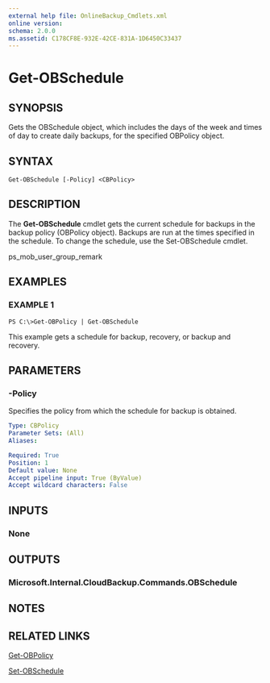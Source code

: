 ```yaml
---
external help file: OnlineBackup_Cmdlets.xml
online version: 
schema: 2.0.0
ms.assetid: C178CF8E-932E-42CE-831A-1D6450C33437
---
```


# Get-OBSchedule

## SYNOPSIS
Gets the OBSchedule object, which includes the days of the week and times of day to create daily backups, for the specified OBPolicy object.

## SYNTAX

```
Get-OBSchedule [-Policy] <CBPolicy>
```

## DESCRIPTION
The **Get-OBSchedule** cmdlet gets the current schedule for backups in the backup policy (OBPolicy object).
Backups are run at the times specified in the schedule.
To change the schedule, use the Set-OBSchedule cmdlet.

ps_mob_user_group_remark

## EXAMPLES

### EXAMPLE 1
```
PS C:\>Get-OBPolicy | Get-OBSchedule
```

This example gets a schedule for backup, recovery, or backup and recovery.

## PARAMETERS

### -Policy
Specifies the policy from which the schedule for backup is obtained.

```yaml
Type: CBPolicy
Parameter Sets: (All)
Aliases: 

Required: True
Position: 1
Default value: None
Accept pipeline input: True (ByValue)
Accept wildcard characters: False
```

## INPUTS

### None

## OUTPUTS

### Microsoft.Internal.CloudBackup.Commands.OBSchedule

## NOTES

## RELATED LINKS

[Get-OBPolicy](./Get-OBPolicy.md)

[Set-OBSchedule](./Set-OBSchedule.md)

